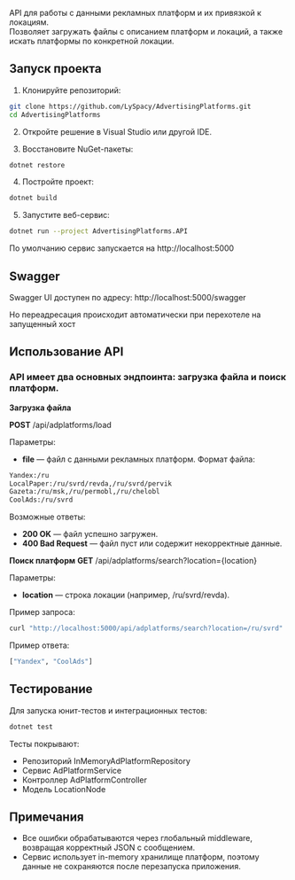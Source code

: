 API для работы с данными рекламных платформ и их привязкой к локациям.  
Позволяет загружать файлы с описанием платформ и локаций, а также искать платформы по конкретной локации.

## Запуск проекта

1. Клонируйте репозиторий:

```bash
git clone https://github.com/LySpacy/AdvertisingPlatforms.git
cd AdvertisingPlatforms
```
2. Откройте решение в Visual Studio или другой IDE.

3. Восстановите NuGet-пакеты: 
```bash
dotnet restore
```

4. Постройте проект:
```bash
dotnet build
```

5. Запустите веб-сервис:
 ```bash
dotnet run --project AdvertisingPlatforms.API
```

По умолчанию сервис запускается на http://localhost:5000

## Swagger
Swagger UI доступен по адресу: http://localhost:5000/swagger

Но переадресация происходит автоматически при перехотеле на запущенный хост

## Использование API

### API имеет два основных эндпоинта: загрузка файла и поиск платформ.

**Загрузка файла**

**POST** /api/adplatforms/load

Параметры:
  - **file** — файл с данными рекламных платформ.
Формат файла:
 ```bash
Yandex:/ru
LocalPaper:/ru/svrd/revda,/ru/svrd/pervik
Gazeta:/ru/msk,/ru/permobl,/ru/chelobl
CoolAds:/ru/svrd
```

Возможные ответы:
 - **200 OK** — файл успешно загружен.
 - **400 Bad Request** — файл пуст или содержит некорректные данные.

**Поиск платформ**
**GET** /api/adplatforms/search?location={location}

Параметры:
  - **location** — строка локации (например, /ru/svrd/revda).
  
Пример запроса:
```bash
curl "http://localhost:5000/api/adplatforms/search?location=/ru/svrd"
```
Пример ответа:
```bash
["Yandex", "CoolAds"]
```

## Тестирование

Для запуска юнит-тестов и интеграционных тестов:
```bash
dotnet test
```

Тесты покрывают:
 - Репозиторий InMemoryAdPlatformRepository
 - Сервис AdPlatformService
 - Контроллер AdPlatformController
 - Модель LocationNode

## Примечания

- Все ошибки обрабатываются через глобальный middleware, возвращая корректный JSON с сообщением.
- Сервис использует in-memory хранилище платформ, поэтому данные не сохраняются после перезапуска приложения.
